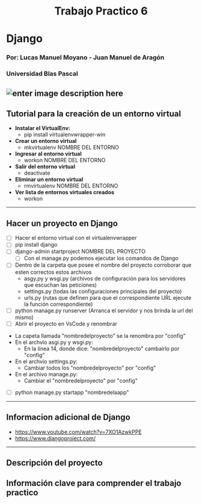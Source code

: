 ﻿#  <center>Trabajo Practico 6
#  Django

### Por: Lucas Manuel Moyano - Juan Manuel de Aragón
### Universidad Blas Pascal
![enter image description here](https://swapps.com/wp-content/uploads/2019/04/django-faster.jpg)
---
## Tutorial para la creación de un entorno virtual

 - **Instalar el VirtualEnv:**
	 - pip install virtualenvwrapper-win
 - **Crear un entorno virtual**
	-	mkvirtualenv NOMBRE DEL ENTORNO
 - **Ingresar al entorno virtual**
	- workon NOMBRE DEL ENTORNO
 - **Salir del entorno virtual**
	- deactivate
 - **Eliminar un entorno virtual**
	- rmvirtualenv NOMBRE DEL ENTORNO
 - **Ver lista de entornos virtuales creados**
	- workon
--- 
## Hacer un proyecto en Django
 - [ ] Hacer el entorno virtual con el virtualenvwrapper
 - [ ] pip install django
 - [ ] django-admin startproject	NOMBRE DEL PROYECTO
	 - [ ] Con el manage.py podemos ejecutar los comandos de Django
 - [ ] Dentro de la carpeta que posee el nombre del proyecto corroborar que esten correctos estos archivos
	 - asgy.py y wsgi.py (archivos de configuración para los servidores que escuchan las peticiones)
	 - settings.py (todas las configuraciones principales del proyecto)
	 - urls.py (rutas que definen para que el correspondiente URL ejecute la función correspondiente)
 - [ ] python manage.py runserver (Arranca el servidor y nos brinda la url del mismo)
 - [ ] Abrir el proyecto en VsCode y renombrar
 - La capeta llamada "nombredelproyecto" se la renombra por "config"
 - En el archvio asgi.py y wsgi.py:
	 - En la linea 14, donde dice: "nombredelproyecto" cambairlo por "config"
 - En el archvio settings.py:
	- Cambiar todos los "nombredelproyecto" por "config"
 - En el archivo manage.py:
	- Cambiar el "nombredelproyecto" por "config"
 - [ ] python manage.py startapp "nombredelaapp"

--- 
## Informacion adicional de Django

 - https://www.youtube.com/watch?v=7XO1AzwkPPE
 - https://www.djangoproject.com/

---
## Descripción del proyecto

## Información clave para comprender el trabajo practico

 

